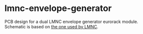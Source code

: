 # lmnc-envelope-generator
PCB design for a dual LMNC envelope generator eurorack module.
Schematic is based on [the one used by LMNC](https://www.lookmumnocomputer.com/projects#/simple-envelope-generator).
